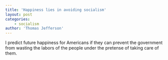```yaml
---
title: 'Happiness lies in avoiding socialism'
layout: post
categories:
    - socialism
author: 'Thomas Jefferson'
---
```


I predict future happiness for Americans if they can prevent the government from wasting the labors of the people under the pretense of taking care of them.